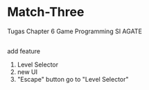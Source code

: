 # Match-Three
Tugas Chapter 6 Game Programming SI AGATE
##
add feature
1. Level Selector
2. new UI
3. "Escape" button go to "Level Selector"
